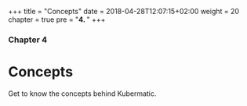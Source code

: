 +++
title = "Concepts"
date = 2018-04-28T12:07:15+02:00
weight = 20
chapter = true
pre = "<b>4. </b>"
+++

### Chapter 4

# Concepts

Get to know the concepts behind Kubermatic.
